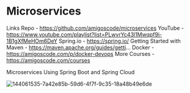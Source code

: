 # Microservices
Links
Repo -  https://github.com/amigoscode/microservices
YouTube - https://www.youtube.com/playlist?list=PLwvrYc43l1Mwqpf9i-1B1gXfMeHOm6DeY
Spring.io - https://spring.io/
Getting Started with Maven - https://maven.apache.org/guides/getti...
Docker - https://amigoscode.com/p/docker-devops
More Courses - https://amigoscode.com/courses

Microservices Using Spring Boot and Spring Cloud

![144061535-7a42e85b-59d6-4f7f-9c35-18a48b49e6de](https://github.com/AsylbekA/amigosservices/assets/55187995/df448854-8a55-4779-9a6f-7b287fe10a0c)
